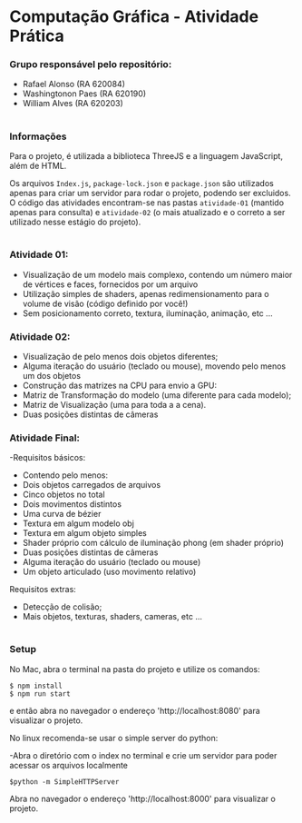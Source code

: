 # Computação Gráfica - Atividade Prática

### Grupo responsável pelo repositório:

- Rafael Alonso (RA 620084)
- Washingtonon Paes (RA 620190)
- William Alves (RA 620203)
#

### Informações
Para o projeto, é utilizada a biblioteca ThreeJS e a linguagem JavaScript, além de HTML.

Os arquivos `Index.js`, `package-lock.json` e `package.json` são utilizados apenas para criar um servidor para rodar o projeto, podendo ser excluidos. O código das atividades encontram-se nas pastas `atividade-01` (mantido apenas para consulta) e `atividade-02` (o mais atualizado e o correto a ser utilizado nesse estágio do projeto).
#

### Atividade 01:
- Visualização de um modelo mais complexo, contendo um número maior de vértices e faces, fornecidos por um arquivo
- Utilização simples de shaders, apenas redimensionamento para o volume de visão (código definido por você!)
- Sem posicionamento correto, textura, iluminação, animação, etc ...

### Atividade 02:
- Visualização de pelo menos dois objetos diferentes;
- Alguma iteração do usuário (teclado ou mouse), movendo pelo menos um dos objetos
- Construção das matrizes na CPU para envio a GPU:
- Matriz de Transformação do modelo (uma diferente para cada modelo);
- Matriz de Visualização (uma para toda a a cena).
- Duas posições distintas de câmeras
### Atividade Final:
-Requisitos básicos:
- Contendo pelo menos:
- Dois objetos carregados de arquivos
- Cinco objetos no total
- Dois movimentos distintos
- Uma curva de bézier
- Textura em algum modelo obj
- Textura em algum objeto simples
- Shader próprio com cálculo de iluminação phong (em shader próprio)
- Duas posições distintas de câmeras
- Alguma iteração do usuário (teclado ou mouse)
- Um objeto articulado (uso movimento relativo)

Requisitos extras:
- Detecção de colisão;
- Mais objetos, texturas, shaders, cameras, etc ...
#

### Setup
No Mac, abra o terminal na pasta do projeto e utilize os comandos:

```
$ npm install
$ npm run start
```

e então abra no navegador o endereço 'http://localhost:8080' para visualizar o projeto.

No linux recomenda-se usar o simple server do python:

-Abra o diretório com o index no terminal e crie um servidor para poder acessar os arquivos localmente

```
$python -m SimpleHTTPServer
```

Abra no navegador o endereço 'http://localhost:8000' para visualizar o projeto.
